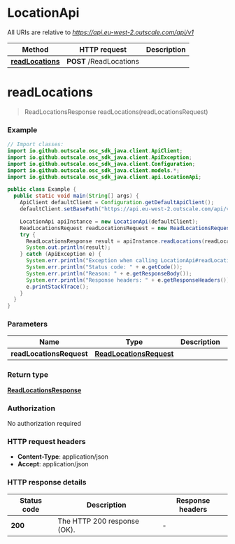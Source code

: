 # LocationApi

All URIs are relative to *https://api.eu-west-2.outscale.com/api/v1*

| Method | HTTP request | Description |
|------------- | ------------- | -------------|
| [**readLocations**](LocationApi.md#readLocations) | **POST** /ReadLocations |  |


<a name="readLocations"></a>
# **readLocations**
> ReadLocationsResponse readLocations(readLocationsRequest)



### Example
```java
// Import classes:
import io.github.outscale.osc_sdk_java.client.ApiClient;
import io.github.outscale.osc_sdk_java.client.ApiException;
import io.github.outscale.osc_sdk_java.client.Configuration;
import io.github.outscale.osc_sdk_java.client.models.*;
import io.github.outscale.osc_sdk_java.client.api.LocationApi;

public class Example {
  public static void main(String[] args) {
    ApiClient defaultClient = Configuration.getDefaultApiClient();
    defaultClient.setBasePath("https://api.eu-west-2.outscale.com/api/v1");

    LocationApi apiInstance = new LocationApi(defaultClient);
    ReadLocationsRequest readLocationsRequest = new ReadLocationsRequest(); // ReadLocationsRequest | 
    try {
      ReadLocationsResponse result = apiInstance.readLocations(readLocationsRequest);
      System.out.println(result);
    } catch (ApiException e) {
      System.err.println("Exception when calling LocationApi#readLocations");
      System.err.println("Status code: " + e.getCode());
      System.err.println("Reason: " + e.getResponseBody());
      System.err.println("Response headers: " + e.getResponseHeaders());
      e.printStackTrace();
    }
  }
}
```

### Parameters

| Name | Type | Description  | Notes |
|------------- | ------------- | ------------- | -------------|
| **readLocationsRequest** | [**ReadLocationsRequest**](ReadLocationsRequest.md)|  | [optional] |

### Return type

[**ReadLocationsResponse**](ReadLocationsResponse.md)

### Authorization

No authorization required

### HTTP request headers

 - **Content-Type**: application/json
 - **Accept**: application/json

### HTTP response details
| Status code | Description | Response headers |
|-------------|-------------|------------------|
| **200** | The HTTP 200 response (OK). |  -  |

